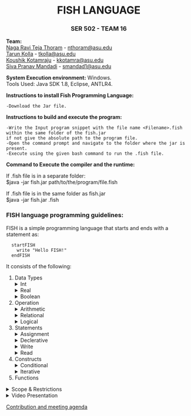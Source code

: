 
 <h1 align="center"> FISH LANGUAGE </h1>  
 <h3 align="center"> SER 502 - TEAM 16 </h3> 

 **Team:** <br> [Naga Ravi Teja Thoram](https://github.com/ravitejathoram)  - nthoram@asu.edu<br>
 [Tarun Kolla](https://github.com/tarunkolla) - tkolla@asu.edu<br>
 [Koushik Kotamraju](https://github.com/koushik1610) - kkotamra@asu.edu<br>
 [Siva Pranav Mandadi](https://github.com/mspranav) - smandad1@asu.edu<br>

 **System Execution environment:** Windows.<br>
 Tools Used: Java SDK 1.8, Eclipse, ANTLR4.<br>

 **Instructions to install Fish Programming Language:**<br>
 
    -Download the Jar file.
 
 **Instructions to build and execute the program:**<br>

    -Write the Input program snippet with the file name <Filename>.fish within the same folder of the fish.jar
    if not give the absolute path to the program file.
    -Open the command prompt and navigate to the folder where the jar is present.
    -Execute using the given bash command to run the .fish file. 
 
 **Command to Execute the compiler and the runtime:**<br>

  If .fish file is in a separate folder:<br>
  $java -jar fish.jar path/to/the/program/file.fish 

  If .fish file is in the same folder as fish.jar<br>
  $java -jar fish.jar <filename>.fish


<h3> FISH language programming guidelines: </h3>

 
FISH is a simple programming language that starts and ends with a statement as: 
 
  
 ```
   startFISH
     write "Hello FISH!"
   endFISH
 ```
 
 It consists of the following:
 <ol type="1">
 <li>Data Types</li>
 <details>
 <summary>Int</summary>
  <p>
   It is recommended that Integer values are to be declared at the start of the program and can be initialized as follows:
  
   ```
   $f
   f = 0
   ```
   We can also have multiple initializations on the same line
   
   ```
   $f $i
   f = 0 i = -1
   ```
  </p>
  </details>
  
  <details>
 <summary>Real</summary>
 <p>
 Real numbers such as 1.0, 2.2, 3.67 etc., can be intialized as follows:
  
  ```
  $f
  f = 2.7
  ```
  As Fish language supports dynamic typing we do not have to specify the type.
 </p>
 
  </details>
  <details>
 <summary>Boolean</summary>
   <p>
    
   </p>
    </details>

  <li>Operation</li>
    <details>
 <summary>Arithmetic</summary>
   <p>
   </p>
    </details>
    
   <details>
 <summary>Relational</summary>
   <p>
   </p>
    </details>
    
  <details>
 <summary>Logical</summary>
   <p>
   </p>
    </details>
   
   <li>Statements</li>
  
  <details>
  <summary>Assignment</summary>
   <p>
   </p>
   </details>
  
  <details>
 <summary>Declerative</summary>
   <p>
   </p>
    </details>
  
  <details>
 <summary>Write</summary>
   <p>
    Write is used to display a promt such as:
    
    ```
    $f
    f=27
    write f
    ```
   Write can also be used to display portion of a line: 
   
   ```
   write "Keep fishing"
   ```
   </p>
  </details>
  
  
  <details>
 <summary>Read</summary>
   <p>
    Read is used for obtaining input of the primitive types such as Int and can be writen as:
    
   ```
   $f
   write "give the value of f:"
   read f
   ```
   </p>
    </details>
  

  
  <li>Constructs</li>
    <details>
 <summary>Conditional</summary>
   <p>
    If is a control flow statement that starts as if(): and ends with endif as:
    
    ```
    $f
    read f
    
    if(f == 0):
        write "f is zero"
    endif 
    ```
   If can also be followed with an else sattement:
   
   ```
   $f $i $s $h
   f=0 i=1
   read h
   
   if( h == 0):
       s = f + i
       write s
   else:
       s = f * i
       write s
   endif
   ```
   </p>
    </details>
   
   <details>
   <summary>Iterative</summary>
   <p>
    The loop statement continually executes a block while a particular condition is true. Its syntax can be expressed as:
   
   ```
    $f
    f=4
   	loop(f > 1):
        write f
	  	    f = f - 1
	   endloop
   ```
   </p>
   </details>
   <li>Functions</li>
   
</ol> 

 
 
 <details>
 <summary>Scope & Restrictions</summary>
 <p>xyz</p>
 </details>
 
<details>
 <summary>Video Presentation</summary>
 <p>xyz</p>
 </details>

 [Contribution and meeting agenda](doc/contribution.txt) 

